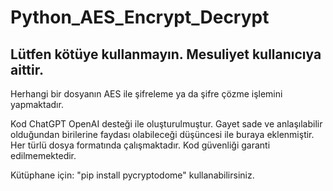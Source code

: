 # Python_AES_Encrypt_Decrypt

## Lütfen kötüye kullanmayın. Mesuliyet kullanıcıya aittir.


Herhangi bir dosyanın AES ile şifreleme ya da şifre çözme işlemini yapmaktadır.

Kod ChatGPT OpenAI desteği ile oluşturulmuştur. Gayet sade ve anlaşılabilir olduğundan birilerine faydası olabileceği düşüncesi ile buraya eklenmiştir. Her türlü dosya formatında çalışmaktadır. Kod güvenliği garanti edilmemektedir.

Kütüphane için: "pip install pycryptodome" kullanabilirsiniz.
